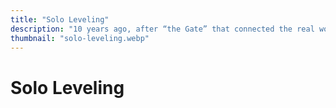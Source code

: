 ```yaml
---
title: "Solo Leveling"
description: "10 years ago, after “the Gate” that connected the real world with the monster world opened, some of the ordinary, everyday people received the power to hunt monsters within the Gate. They are known as Hunters. However, not all Hunters are powerful. My name is Sung Jin-Woo, an E-rank Hunter. I'm someone who has to risk his life in the lowliest of dungeons, the World's Weakest. Having no skills whatsoever to display, I barely earned the required money by fighting in low-leveled dungeons… at least until I found a hidden dungeon with the hardest difficulty within the D-rank dungeons! In the end, as I was accepting death, I suddenly received a strange power, a quest log that only I could see, a secret to leveling up that only I know about! If I trained in accordance with my quests and hunted monsters, my level would rise. Changing from the weakest Hunter to the strongest S-rank Hunter!"
thumbnail: "solo-leveling.webp"
---
```


# Solo Leveling